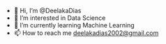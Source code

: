 - 👋 Hi, I’m @DeelakaDias
- 👀 I’m interested in Data Science
- 🌱 I’m currently learning Machine Learning
- 📫 How to reach me deelakadias2002@gmail.com

<!---
DeelakaDias/DeelakaDias is a ✨ special ✨ repository because its `README.md` (this file) appears on your GitHub profile.
You can click the Preview link to take a look at your changes.
--->
